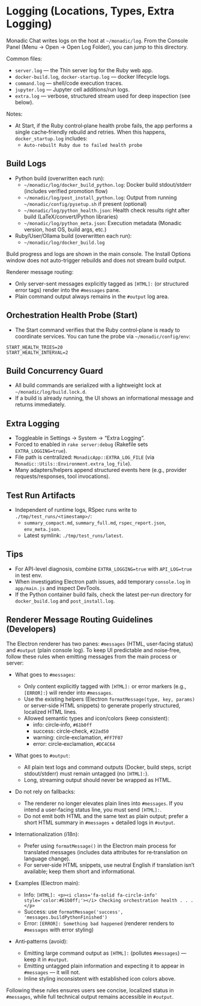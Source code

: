 # Logging (Locations, Types, Extra Logging)

Monadic Chat writes logs on the host at `~/monadic/log`. From the Console Panel (Menu → Open → Open Log Folder), you can jump to this directory.

Common files:
- `server.log` — the Thin server log for the Ruby web app.
- `docker-build.log`, `docker-startup.log` — docker lifecycle logs.
- `command.log` — shell/code execution traces.
- `jupyter.log` — Jupyter cell additions/run logs.
- `extra.log` — verbose, structured stream used for deep inspection (see below).

Notes:
- At Start, if the Ruby control‑plane health probe fails, the app performs a single cache‑friendly rebuild and retries. When this happens, `docker_startup.log` includes:
  - `Auto-rebuilt Ruby due to failed health probe`

## Build Logs

- Python build (overwritten each run):
  - `~/monadic/log/docker_build_python.log`: Docker build stdout/stderr (includes verified promotion flow)
  - `~/monadic/log/post_install_python.log`: Output from running `~/monadic/config/pysetup.sh` if present (optional)
  - `~/monadic/log/python_health.json`: Health check results right after build (LaTeX/convert/Python libraries)
  - `~/monadic/log/python_meta.json`: Execution metadata (Monadic version, host OS, build args, etc.)
- Ruby/User/Ollama build (overwritten each run):
  - `~/monadic/log/docker_build.log`

Build progress and logs are shown in the main console. The Install Options window does not auto-trigger rebuilds and does not stream build output.

Renderer message routing:
- Only server-sent messages explicitly tagged as `[HTML]:` (or structured error tags) render into the `#messages` pane.
- Plain command output always remains in the `#output` log area.

## Orchestration Health Probe (Start)

- The Start command verifies that the Ruby control‑plane is ready to coordinate services. You can tune the probe via `~/monadic/config/env`:

```
START_HEALTH_TRIES=20
START_HEALTH_INTERVAL=2
```

## Build Concurrency Guard

- All build commands are serialized with a lightweight lock at `~/monadic/log/build.lock.d`.
- If a build is already running, the UI shows an informational message and returns immediately.

## Extra Logging

- Toggleable in Settings → System → “Extra Logging”.
- Forced to enabled in `rake server:debug` (Rakefile sets `EXTRA_LOGGING=true`).
- File path is centralized: `MonadicApp::EXTRA_LOG_FILE` (via `Monadic::Utils::Environment.extra_log_file`).
- Many adapters/helpers append structured events here (e.g., provider requests/responses, tool invocations).

## Test Run Artifacts

- Independent of runtime logs, RSpec runs write to `./tmp/test_runs/<timestamp>/`:
  - `summary_compact.md`, `summary_full.md`, `rspec_report.json`, `env_meta.json`.
  - Latest symlink: `./tmp/test_runs/latest`.

## Tips

- For API-level diagnosis, combine `EXTRA_LOGGING=true` with `API_LOG=true` in test env.
- When investigating Electron path issues, add temporary `console.log` in `app/main.js` and inspect DevTools.
- If the Python container build fails, check the latest per-run directory for `docker_build.log` and `post_install.log`.

## Renderer Message Routing Guidelines (Developers)

The Electron renderer has two panes: `#messages` (HTML, user‑facing status) and `#output` (plain console log). To keep UI predictable and noise‑free, follow these rules when emitting messages from the main process or server:

- What goes to `#messages`:
  - Only content explicitly tagged with `[HTML]:` or error markers (e.g., `[ERROR]:`) will render into `#messages`.
  - Use the existing helpers (Electron `formatMessage(type, key, params)` or server‑side HTML snippets) to generate properly structured, localized HTML lines.
  - Allowed semantic types and icon/colors (keep consistent):
    - info: circle‑info, `#61b0ff`
    - success: circle‑check, `#22ad50`
    - warning: circle‑exclamation, `#FF7F07`
    - error: circle‑exclamation, `#DC4C64`

- What goes to `#output`:
  - All plain text logs and command outputs (Docker, build steps, script stdout/stderr) must remain untagged (no `[HTML]:`).
  - Long, streaming output should never be wrapped as HTML.

- Do not rely on fallbacks:
  - The renderer no longer elevates plain lines into `#messages`. If you intend a user‑facing status line, you must send `[HTML]:`.
  - Do not emit both HTML and the same text as plain output; prefer a short HTML summary in `#messages` + detailed logs in `#output`.

- Internationalization (i18n):
  - Prefer using `formatMessage()` in the Electron main process for translated messages (includes data attributes for re‑translation on language change).
  - For server‑side HTML snippets, use neutral English if translation isn’t available; keep them short and informational.

- Examples (Electron main):
  - Info: `[HTML]: <p><i class='fa-solid fa-circle-info' style='color:#61b0ff;'></i> Checking orchestration health . . .</p>`
  - Success: use `formatMessage('success', 'messages.buildPythonFinished')`
  - Error: `[ERROR]: Something bad happened` (renderer renders to `#messages` with error styling)

- Anti‑patterns (avoid):
  - Emitting large command output as `[HTML]:` (pollutes `#messages`) — keep it in `#output`.
  - Emitting untagged plain information and expecting it to appear in `#messages` — it will not.
  - Inline styling inconsistent with established icon colors above.

Following these rules ensures users see concise, localized status in `#messages`, while full technical output remains accessible in `#output`.
